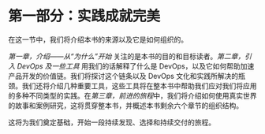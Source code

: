 # 第一部分：实践成就完美

在这一节中，我们将介绍本书的来源以及它是如何组织的。

*第一章，介绍——从“为什么”开始* 关注的是本书的目的和目标读者。*第二章，引入 DevOps 及一些工具* 用我们的话解释了什么是 DevOps，以及它如何帮助加速产品开发的价值链。我们将探讨这个链条以及 DevOps 文化和实践所解决的瓶颈。我们还将介绍几种重要工具，这些工具将在整本书中帮助我们应对我们将应用的多种不同类型的实践。在*第三章，前进的旅程*中，我们将介绍如何使用真实世界的故事和案例研究，这将贯穿整本书，并概述本书剩余六个章节的组织结构。

这将为我们奠定基础，开始一段持续发现、选择和持续交付的旅程。
